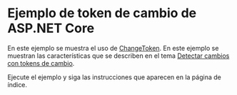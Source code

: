 # <a name="aspnet-core-change-token-sample"></a>Ejemplo de token de cambio de ASP.NET Core

En este ejemplo se muestra el uso de [ChangeToken](https://docs.microsoft.com/dotnet/api/microsoft.extensions.primitives.changetoken). En este ejemplo se muestran las características que se describen en el tema [Detectar cambios con tokens de cambio](https://docs.microsoft.com/aspnet/core/fundamentals/change-tokens).

Ejecute el ejemplo y siga las instrucciones que aparecen en la página de índice.
